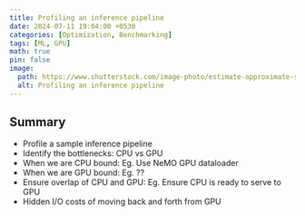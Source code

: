 ```yaml
---
title: Profiling an inference pipeline
date: 2024-07-11 19:04:00 +0530
categories: [Optimization, Benchmarking]
tags: [ML, GPU]
math: true
pin: false
image:
  path: https://www.shutterstock.com/image-photo/estimate-approximate-symbol-businessman-turns-600nw-2187747311.jpg
  alt: Profiling an inference pipeline
---
```


## Summary

- Profile a sample inference pipeline
- Identify the bottlenecks: CPU vs GPU
- When we are CPU bound: Eg. Use NeMO GPU dataloader
- When we are GPU bound: Eg. ??
- Ensure overlap of CPU and GPU: Eg. Ensure CPU is ready to serve to GPU 
- Hidden I/O costs of moving back and forth from GPU